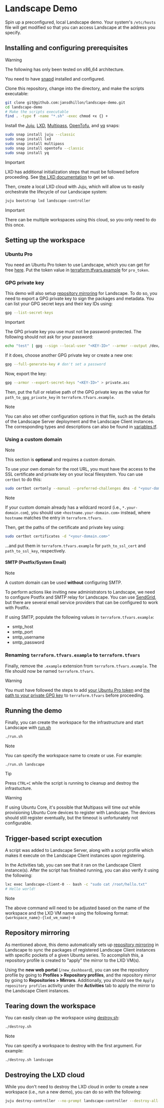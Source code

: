 # Landscape Demo

Spin up a preconfigured, local Landscape demo. Your system's `/etc/hosts` file will get modified so that you can access Landscape at the address you specify.

## Installing and configuring prerequisites

> [!WARNING]
> The following has only been tested on x86_64 architecture.

You need to have [snapd](https://snapcraft.io/docs/installing-snapd) installed and configured.

Clone this repository, change into the directory, and make the scripts executable:

```bash
git clone git@github.com:jansdhillon/landscape-demo.git
cd landscape-demo
# Make the scripts executable
find . -type f -name "*.sh" -exec chmod +x {} +
```

Install the [Juju](https://github.com/juju/juju), [LXD](https://github.com/canonical/lxd), [Multipass](https://github.com/canonical/multipass), [OpenTofu](https://github.com/opentofu/opentofu), and [yq](https://github.com/mikefarah/yq) snaps:

```bash
sudo snap install juju --classic
sudo snap install lxd
sudo snap install multipass
sudo snap install opentofu --classic
sudo snap install yq
```

> [!IMPORTANT]
> LXD has additional initialization steps that must be followed before proceeding. See [the LXD documentation](https://documentation.ubuntu.com/lxd) to get set up.


Then, create a local LXD cloud with Juju, which will allow us to easily orchestrate the lifecycle of our Landscape system:

```bash
juju bootstrap lxd landscape-controller
```

> [!IMPORTANT]
> There can be multiple workspaces using this cloud, so you only need to do this once.


## Setting up the workspace

### Ubuntu Pro

You need an Ubuntu Pro token to use Landscape, which you can get for free [here](https://ubuntu.com/pro/dashboard). Put the token value in [terraform.tfvars.example](./terraform.tfvars.example#L5) for `pro_token`.


### GPG private key

This demo will also setup [repository mirroring](https://documentation.ubuntu.com/landscape/explanation/repository-mirroring/repository-mirroring/) for Landscape. To do so, you need to export a GPG private key to sign the packages and metadata. You can list your GPG secret keys and their key IDs using:

```sh
gpg --list-secret-keys
```

> [!IMPORTANT]
> The GPG private key you use must not be password-protected. The following should not ask for your password:
> ````sh
> echo "test" | gpg --sign --local-user "<KEY-ID>" --armor --output /dev/null
> ````
> If it does, choose another GPG private key or create a new one:
> ````sh
> gpg --full-generate-key # don't set a password
> ````

Now, export the key:

```sh
gpg --armor --export-secret-keys "<KEY-ID>" > private.asc
```

Then, put the full or relative path of the GPG private key as the value for `path_to_gpg_private_key` in `terraform.tfvars.example`.

> [!NOTE]
> You can also set other configuration options in that file, such as the details of the Landscape Server deployment and the Landscape Client instances. The corresponding types and descriptions can also be found in [variables.tf](./variables.tf).


### Using a custom domain

> [!NOTE]
> This section is **optional** and requires a custom domain.

To use your own domain for the root URL, you must have the access to the SSL certificate and private key on your local filesystem. You can use `certbot` to do this:

```sh
sudo certbot certonly --manual --preferred-challenges dns -d "<your-domain.com>"
```

> [!NOTE]
> If your custom domain already has a wildcard record (i.e., `*.your-domain.com`), you should use `<hostname.your-domain.com>` instead, where `hostname` matches the entry in `terraform.tfvars`.

Then, get the paths of the certificate and private key using:

```sh
sudo certbot certificates -d "<your-domain.com>"
```

...and put them in `terraform.tfvars.example` for `path_to_ssl_cert` and `path_to_ssl_key`, respectively.

#### SMTP (Postfix/System Email)

> [!NOTE]
> A custom domain can be used **without** configuring SMTP.

To perform actions like inviting new administrators to Landscape, we need to configure Postfix and SMTP relay for Landscape. You can use [SendGrid](https://sendgrid.com/), but there are several email service providers that can be configured to work with Postfix.

If using SMTP, populate the following values in `terraform.tfvars.example`:

- smtp_host
- smtp_port
- smtp_username
- smtp_password

### Renaming `terraform.tfvars.example` to `terraform.tfvars`

Finally, remove the `.example` extension from `terraform.tfvars.example`. The file should now be named `terraform.tfvars`.

> [!WARNING]
> You must have followed the steps to add [your Ubuntu Pro token](#ubuntu-pro) and [the path to your private GPG key](#gpg-private-key) to `terraform.tfvars` before proceeding.


## Running the demo

Finally, you can create the workspace for the infrastructure and start Landscape with [run.sh](./run.sh)

```bash
./run.sh
```

> [!NOTE]
> You can specify the workspace name to create or use. For example:
> ```
> ./run.sh landscape
> ```

> [!TIP]
> Press `CTRL+C` while the script is running to cleanup and destroy
> the infrastucture.

> [!WARNING]
> If using Ubuntu Core, it's possible that Multipass will time out while provisioning Ubuntu Core devices to register with Landscape. The devices should still register eventually, but the timeout is unfortunately not configurable.

## Trigger-based script execution

A script was added to Landscape Server, along with a script profile which makes it execute on the Landscape Client instances upon registering.

In the Activities tab, you can see that it ran on the Landscape Client instance(s). After the script has finished running, you can also verify it using the following:

```bash
lxc exec landscape-client-0 -- bash -c "sudo cat /root/hello.txt"
# Hello world!
```

> [!NOTE]
> The above command will need to be adjusted based on the name
> of the workspace and the LXD VM name
> using the following format: `{workspace_name}-{lxd_vm_name}-0`

## Repository mirroring

As mentioned above, this demo automatically sets up [repository mirroring](https://documentation.ubuntu.com/landscape/explanation/repository-mirroring/repository-mirroring/) in Landscape to sync the packages of registered Landscape Client instances with specific pockets of a given Ubuntu series. To accomplish this, a repository profile is created to "apply" the mirror to the LXD VM(s).

Using the **new web portal** (`/new_dashboard`), you can see the repository profile by going to **Profiles > Repository profiles**, and the repository mirror by going to **Repositories > Mirrors**. Additionally, you should see the `Apply repository profiles` activity under the **Activities** tab to apply the mirror to the Landscape Client instances.

## Tearing down the workspace

You can easily clean up the workspace using [destroy.sh](./destroy.sh):

```bash
./destroy.sh
```

> [!NOTE]
> You can specify a workspace to destroy with the first argument. 
> For example:
> ```
> ./destroy.sh landscape
> ```

## Destroying the LXD cloud

While you don't need to destroy the LXD cloud in order to create a new workspace (i.e., run a new demo), you can do so with the following:

```bash
juju destroy-controller --no-prompt landscape-controller --destroy-all-models --no-wait --force
```
